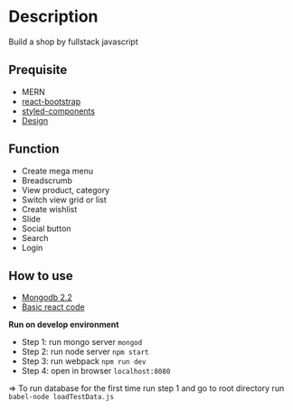 # Description
Build a shop by fullstack javascript

## Prequisite
- MERN
- [react-bootstrap](https://react-bootstrap.github.io/getting-started/introduction)
- [styled-components](https://www.styled-components.com/docs/basics)
- [Design](https://drive.google.com/drive/u/0/folders/1ROrKHFKp9qzZ78mYshyw7zGe0X_7dEuO)

## Function
- Create mega menu
- Breadscrumb
- View product, category
- Switch view grid or list
- Create wishlist
- Slide
- Social button
- Search
- Login

## How to use
- [Mongodb 2.2](http://mongodb.github.io/node-mongodb-native/2.2/api/)
- [Basic react code](bk/)

**Run on develop environment**
- Step 1: run mongo server `mongod`
- Step 2: run node server `npm start`
- Step 3: run webpack `npm run dev`
- Step 4: open in browser `localhost:8080`

=> To run database for the first time run step 1 and go to root directory run `babel-node loadTestData.js`